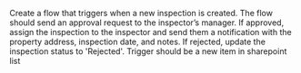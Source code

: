 Create a flow that triggers when a new inspection is created. The flow should send an approval request to the inspector’s manager. If approved, assign the inspection to the inspector and send them a notification with the property address, inspection date, and notes. If rejected, update the inspection status to 'Rejected'. Trigger should be a new item in sharepoint list